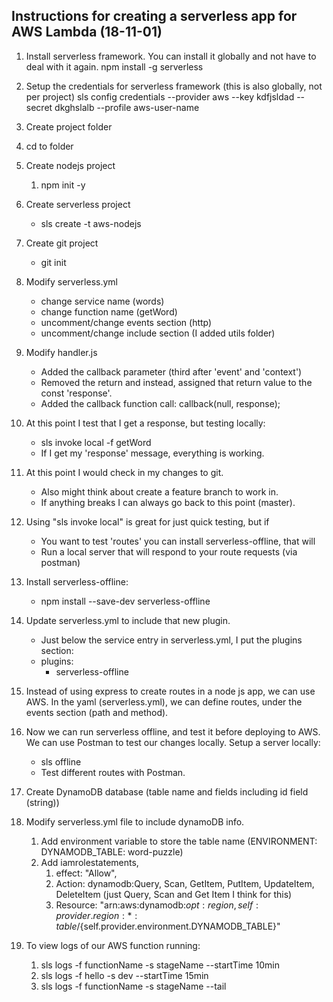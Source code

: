 ## Instructions for creating a serverless app for AWS Lambda (18-11-01)

1. Install serverless framework. You can install it globally and not have to deal with it again.
   npm install -g serverless
1. Setup the credentials for serverless framework (this is also globally, not per project)
   sls config credentials --provider aws --key kdfjsldad --secret dkghslalb --profile aws-user-name

1. Create project folder
1. cd to folder
1. Create nodejs project
   1. npm init -y
1. Create serverless project
   - sls create -t aws-nodejs
1. Create git project
   - git init
1. Modify serverless.yml
   - change service name (words)
   - change function name (getWord)
   - uncomment/change events section (http)
   - uncomment/change include section (I added utils folder)
1. Modify handler.js
   - Added the callback parameter (third after 'event' and 'context')
   - Removed the return and instead, assigned that return value to the const 'response'.
   - Added the callback function call: callback(null, response);
1. At this point I test that I get a response, but testing locally:
   - sls invoke local -f getWord
   - If I get my 'response' message, everything is working.
1. At this point I would check in my changes to git.
   - Also might think about create a feature branch to work in.
   - If anything breaks I can always go back to this point (master).
1. Using "sls invoke local" is great for just quick testing, but if
   - You want to test 'routes' you can install serverless-offline, that will
   - Run a local server that will respond to your route requests (via postman)
1. Install serverless-offline:
   - npm install --save-dev serverless-offline
1. Update serverless.yml to include that new plugin.
   - Just below the service entry in serverless.yml, I put the plugins section:
   - plugins:
     - serverless-offline
1. Instead of using express to create routes in a node js app, we can use AWS. In the yaml (serverless.yml), we can define routes, under the events section (path and method).
1. Now we can run serverless offline, and test it before deploying to AWS. We can use Postman to test our changes locally. Setup a server locally:
   - sls offline
   - Test different routes with Postman.
1. Create DynamoDB database (table name and fields including id field (string))
1. Modify serverless.yml file to include dynamoDB info.
   1. Add environment variable to store the table name (ENVIRONMENT: DYNAMODB_TABLE: word-puzzle)
   1. Add iamrolestatements,
      1. effect: "Allow",
      1. Action: dynamodb:Query, Scan, GetItem, PutItem, UpdateItem, DeleteItem (just Query, Scan and Get Item I think for this)
      1. Resource: "arn:aws:dynamodb:${opt:region, self:provider.region}:*:table/${self.provider.environment.DYNAMODB_TABLE}"
1. To view logs of our AWS function running:
   1. sls logs -f functionName -s stageName --startTime 10min
   1. sls logs -f hello -s dev --startTime 15min
   1. sls logs -f functionName -s stageName --tail
